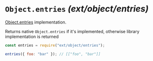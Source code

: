 # `Object.entries` _(ext/object/entries)_

[Object.entries](https://developer.mozilla.org/en-US/docs/Web/JavaScript/Reference/Global_Objects/Object/entries)
implementation.

Returns native `Object.entries` if it's implemented, otherwise library implementation is returned

```javascript
const entries = require("ext/object/entries");

entries({ foo: "bar" }); // [["foo", "bar"]]
```
